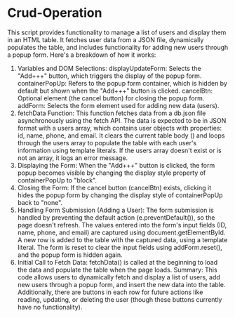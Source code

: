 # Crud-Operation

This script provides functionality to manage a list of users and display them in an HTML table. It fetches user data from a JSON file, dynamically populates the table, and includes functionality for adding new users through a popup form. Here's a breakdown of how it works:

1. Variables and DOM Selections:
displayUpdateForm: Selects the "Add+++" button, which triggers the display of the popup form.
containerPopUp: Refers to the popup form container, which is hidden by default but shown when the "Add+++" button is clicked.
cancelBtn: Optional element (the cancel button) for closing the popup form.
addForm: Selects the form element used for adding new data (users).
2. fetchData Function:
This function fetches data from a db.json file asynchronously using the fetch API.
The data is expected to be in JSON format with a users array, which contains user objects with properties: id, name, phone, and email.
It clears the current table body (<tbody>) and loops through the users array to populate the table with each user's information using template literals.
If the users array doesn't exist or is not an array, it logs an error message.
3. Displaying the Form:
When the "Add+++" button is clicked, the form popup becomes visible by changing the display style property of containerPopUp to "block".
4. Closing the Form:
If the cancel button (cancelBtn) exists, clicking it hides the popup form by changing the display style of containerPopUp back to "none".
5. Handling Form Submission (Adding a User):
The form submission is handled by preventing the default action (e.preventDefault()), so the page doesn't refresh.
The values entered into the form's input fields (ID, name, phone, and email) are captured using document.getElementById.
A new row is added to the table with the captured data, using a template literal.
The form is reset to clear the input fields using addForm.reset(), and the popup form is hidden again.
6. Initial Call to Fetch Data:
fetchData() is called at the beginning to load the data and populate the table when the page loads.
Summary:
This code allows users to dynamically fetch and display a list of users, add new users through a popup form, and insert the new data into the table. Additionally, there are buttons in each row for future actions like reading, updating, or deleting the user (though these buttons currently have no functionality).
